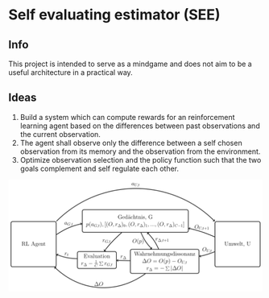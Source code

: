 # Self evaluating estimator (SEE)

## Info

This project is intended to serve as a mindgame and does not aim to be a useful architecture in a practical way.

## Ideas

1. Build a system which can compute rewards for an reinforcement learning agent based on the differences between past observations and the current observation.
2. The agent shall observe only the difference between a self chosen observation from its memory and the observation from the environment.
3. Optimize observation selection and the policy function such that the two goals complement and self regulate each other.

![Self Evaluating Estimator Network](docs/images/SEE.png)
